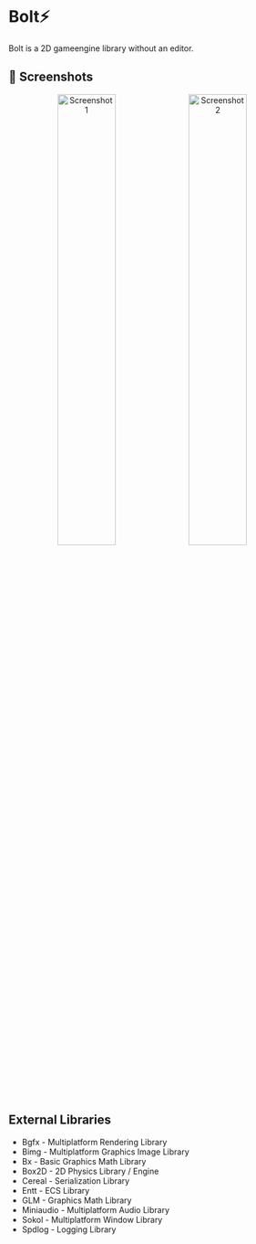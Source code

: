 # Bolt⚡
Bolt is a 2D gameengine library without an editor.

## 📸 Screenshots
<p align="center">
  <img src="docs/screen1.png" width="45%" alt="Screenshot 1">
  <img src="docs/screen2.png" width="45%" alt="Screenshot 2">
</p>

## External Libraries
- Bgfx - Multiplatform Rendering Library
- Bimg - Multiplatform Graphics Image Library
- Bx - Basic Graphics Math Library
- Box2D - 2D Physics Library / Engine
- Cereal - Serialization Library
- Entt - ECS Library
- GLM - Graphics Math Library
- Miniaudio - Multiplatform Audio Library
- Sokol - Multiplatform Window Library
- Spdlog - Logging Library








